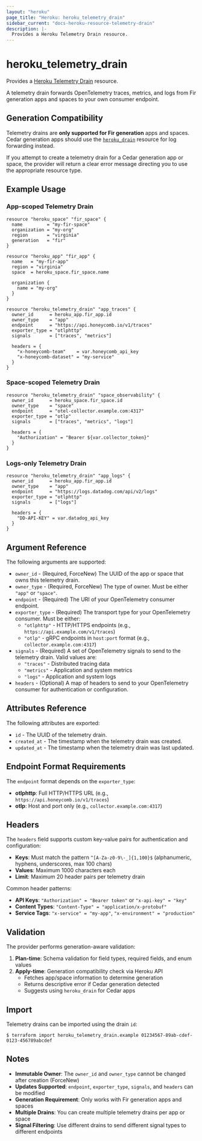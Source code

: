 ```yaml
---
layout: "heroku"
page_title: "Heroku: heroku_telemetry_drain"
sidebar_current: "docs-heroku-resource-telemetry-drain"
description: |-
  Provides a Heroku Telemetry Drain resource.
---
```


# heroku\_telemetry\_drain

Provides a [Heroku Telemetry Drain](https://devcenter.heroku.com/articles/platform-api-reference#telemetry-drain) resource.

A telemetry drain forwards OpenTelemetry traces, metrics, and logs from Fir generation apps and spaces to your own consumer endpoint.

## Generation Compatibility

Telemetry drains are **only supported for Fir generation** apps and spaces. Cedar generation apps should use the [`heroku_drain`](./drain.html) resource for log forwarding instead.

If you attempt to create a telemetry drain for a Cedar generation app or space, the provider will return a clear error message directing you to use the appropriate resource type.

## Example Usage

### App-scoped Telemetry Drain

```hcl
resource "heroku_space" "fir_space" {
  name         = "my-fir-space"
  organization = "my-org"
  region       = "virginia"
  generation   = "fir"
}

resource "heroku_app" "fir_app" {
  name   = "my-fir-app"
  region = "virginia"
  space  = heroku_space.fir_space.name
  
  organization {
    name = "my-org"
  }
}

resource "heroku_telemetry_drain" "app_traces" {
  owner_id      = heroku_app.fir_app.id
  owner_type    = "app"
  endpoint      = "https://api.honeycomb.io/v1/traces"
  exporter_type = "otlphttp"
  signals       = ["traces", "metrics"]
  
  headers = {
    "x-honeycomb-team"    = var.honeycomb_api_key
    "x-honeycomb-dataset" = "my-service"
  }
}
```

### Space-scoped Telemetry Drain

```hcl
resource "heroku_telemetry_drain" "space_observability" {
  owner_id      = heroku_space.fir_space.id
  owner_type    = "space"
  endpoint      = "otel-collector.example.com:4317"
  exporter_type = "otlp"
  signals       = ["traces", "metrics", "logs"]
  
  headers = {
    "Authorization" = "Bearer ${var.collector_token}"
  }
}
```

### Logs-only Telemetry Drain

```hcl
resource "heroku_telemetry_drain" "app_logs" {
  owner_id      = heroku_app.fir_app.id
  owner_type    = "app"
  endpoint      = "https://logs.datadog.com/api/v2/logs"
  exporter_type = "otlphttp"
  signals       = ["logs"]
  
  headers = {
    "DD-API-KEY" = var.datadog_api_key
  }
}
```

## Argument Reference

The following arguments are supported:

* `owner_id` - (Required, ForceNew) The UUID of the app or space that owns this telemetry drain.
* `owner_type` - (Required, ForceNew) The type of owner. Must be either `"app"` or `"space"`.
* `endpoint` - (Required) The URI of your OpenTelemetry consumer endpoint.
* `exporter_type` - (Required) The transport type for your OpenTelemetry consumer. Must be either:
  * `"otlphttp"` - HTTP/HTTPS endpoints (e.g., `https://api.example.com/v1/traces`)
  * `"otlp"` - gRPC endpoints in `host:port` format (e.g., `collector.example.com:4317`)
* `signals` - (Required) A set of OpenTelemetry signals to send to the telemetry drain. Valid values are:
  * `"traces"` - Distributed tracing data
  * `"metrics"` - Application and system metrics
  * `"logs"` - Application and system logs
* `headers` - (Optional) A map of headers to send to your OpenTelemetry consumer for authentication or configuration.

## Attributes Reference

The following attributes are exported:

* `id` - The UUID of the telemetry drain.
* `created_at` - The timestamp when the telemetry drain was created.
* `updated_at` - The timestamp when the telemetry drain was last updated.

## Endpoint Format Requirements

The `endpoint` format depends on the `exporter_type`:

* **otlphttp**: Full HTTP/HTTPS URL (e.g., `https://api.honeycomb.io/v1/traces`)
* **otlp**: Host and port only (e.g., `collector.example.com:4317`)

## Headers

The `headers` field supports custom key-value pairs for authentication and configuration:

* **Keys**: Must match the pattern `^[A-Za-z0-9\-_]{1,100}$` (alphanumeric, hyphens, underscores, max 100 chars)
* **Values**: Maximum 1000 characters each
* **Limit**: Maximum 20 header pairs per telemetry drain

Common header patterns:
* **API Keys**: `"Authorization" = "Bearer token"` or `"x-api-key" = "key"`
* **Content Types**: `"Content-Type" = "application/x-protobuf"`
* **Service Tags**: `"x-service" = "my-app"`, `"x-environment" = "production"`

## Validation

The provider performs generation-aware validation:

1. **Plan-time**: Schema validation for field types, required fields, and enum values
2. **Apply-time**: Generation compatibility check via Heroku API
   * Fetches app/space information to determine generation
   * Returns descriptive error if Cedar generation detected
   * Suggests using `heroku_drain` for Cedar apps

## Import

Telemetry drains can be imported using the drain `id`:

```
$ terraform import heroku_telemetry_drain.example 01234567-89ab-cdef-0123-456789abcdef
```

## Notes

* **Immutable Owner**: The `owner_id` and `owner_type` cannot be changed after creation (ForceNew)
* **Updates Supported**: `endpoint`, `exporter_type`, `signals`, and `headers` can be modified
* **Generation Requirement**: Only works with Fir generation apps and spaces
* **Multiple Drains**: You can create multiple telemetry drains per app or space
* **Signal Filtering**: Use different drains to send different signal types to different endpoints
